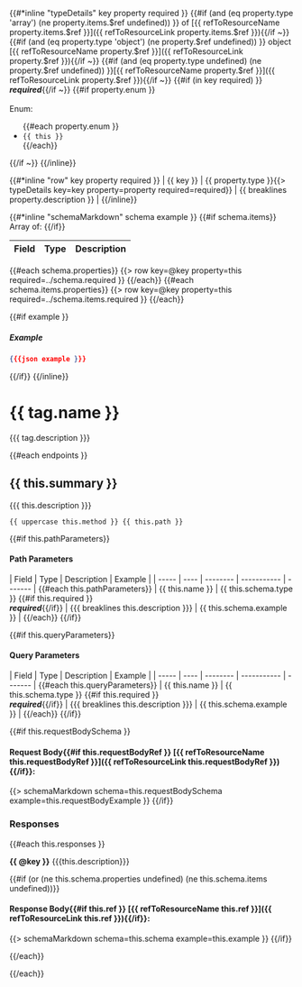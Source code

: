{{#*inline "typeDetails" key property required }}
{{#if (and (eq property.type 'array') (ne property.items.$ref undefined)) }} of [{{ refToResourceName property.items.$ref }}]({{ refToResourceLink property.items.$ref }}){{/if ~}}
{{#if (and (eq property.type 'object') (ne property.$ref undefined)) }} object [{{ refToResourceName property.$ref }}]({{ refToResourceLink property.$ref }}){{/if ~}}
{{#if (and (eq property.type undefined) (ne property.$ref undefined)) }}[{{ refToResourceName property.$ref }}]({{ refToResourceLink property.$ref }}){{/if ~}}
{{#if (in key required) }}<br />_**required**_{{/if ~}}
{{#if property.enum }}<br /><br />Enum: <ul>{{#each property.enum }}<li>`{{ this }}`</li>{{/each}}</ul>{{/if ~}}
{{/inline}}

{{#*inline "row" key property required }}
| {{ key }} | {{ property.type }}{{> typeDetails key=key property=property required=required}} | {{ breaklines property.description }} |
{{/inline}}

{{#*inline "schemaMarkdown" schema example }}
{{#if schema.items}}
Array of:
{{/if}}

| Field | Type | Description |
| ----- | ---- | ------------|
{{#each schema.properties}}
{{> row key=@key property=this required=../schema.required }}
{{/each}}
{{#each schema.items.properties}}
{{> row key=@key property=this required=../schema.items.required }}
{{/each}}

{{#if example }}
##### Example
```json
{{{json example }}}
```
{{/if}}
{{/inline}}


# {{ tag.name }}

{{{ tag.description }}}

{{#each endpoints }}

## {{ this.summary }}

{{{ this.description }}}

```
{{ uppercase this.method }} {{ this.path }}
```

{{#if this.pathParameters}}
#### Path Parameters
| Field | Type | Description | Example |
| ----- | ---- | -------- | ----------- | ------- |
{{#each this.pathParameters}}
| {{ this.name }} | {{ this.schema.type }} {{#if this.required }}<br />_**required**_{{/if}} | {{{ breaklines this.description }}} | {{ this.schema.example }} |
{{/each}}
{{/if}}

{{#if this.queryParameters}}
#### Query Parameters
| Field | Type | Description | Example |
| ----- | ---- | -------- | ----------- | ------- |
{{#each this.queryParameters}}
| {{ this.name }} | {{ this.schema.type }} {{#if this.required }}<br />_**required**_{{/if}} | {{{ breaklines this.description }}} | {{ this.schema.example }} |
{{/each}}
{{/if}}

{{#if this.requestBodySchema }}
#### Request Body{{#if this.requestBodyRef }} [{{ refToResourceName this.requestBodyRef }}]({{ refToResourceLink this.requestBodyRef }}){{/if}}:
{{> schemaMarkdown schema=this.requestBodySchema example=this.requestBodyExample }}
{{/if}}

### Responses
{{#each this.responses }}

**{{ @key }}** {{{this.description}}}

{{#if (or (ne this.schema.properties undefined) (ne this.schema.items undefined))}}
#### Response Body{{#if this.ref }} [{{ refToResourceName this.ref }}]({{ refToResourceLink this.ref }}){{/if}}:
{{> schemaMarkdown schema=this.schema example=this.example }}
{{/if}}

{{/each}}

{{/each}}
